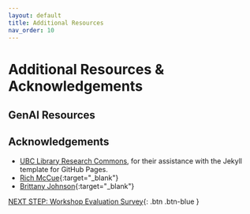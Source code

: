 ```yaml
---
layout: default
title: Additional Resources
nav_order: 10
---
```

# Additional Resources & Acknowledgements

## GenAI Resources


## Acknowledgements

- [UBC Library Research Commons](https://github.com/ubc-library-rc/), for their assistance with the Jekyll template for GitHub Pages.
- [Rich McCue](https://richmccue.com/){:target="_blank"}
- [Brittany Johnson](https://brittanyseducblog.opened.ca/){:target="_blank"} 

[NEXT STEP: Workshop Evaluation Survey](workshop-survey.html){: .btn .btn-blue }
